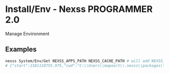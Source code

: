 # Install/Env - Nexss PROGRAMMER 2.0

Manage Environment

## Examples

```sh
nexss System/Env/Get NEXSS_APPS_PATH NEXSS_CACHE_PATH # will add NEXSS_APPS_PATH NEXSS_CACHE_PATH values to the data.
# {"start":1581110755.975,"cwd":"C:\\Users\\mapoart\\.nexss\\packages\\Nexss","NEXSS_APPS_PATH":"C:\\Users\\mapoart\\.nexssApps","NEXSS_CACHE_PATH":"C:\\Users\\mapoart\\.nexss\\cache"}
```
